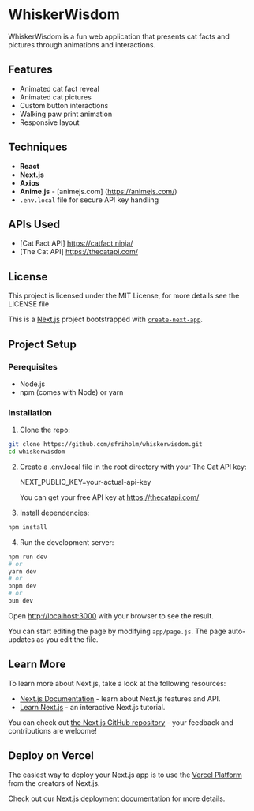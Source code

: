 # WhiskerWisdom

WhiskerWisdom is a fun web application that presents cat facts and pictures through animations and interactions. 

## Features

- Animated cat fact reveal
- Animated cat pictures
- Custom button interactions
- Walking paw print animation
- Responsive layout

## Techniques 

- **React**
- **Next.js**
- **Axios**
- **Anime.js** - [animejs.com] (https://animejs.com/)
- `.env.local` file for secure API key handling

## APIs Used

- [Cat Fact API] https://catfact.ninja/ 
- [The Cat API] https://thecatapi.com/

## License

This project is licensed under the MIT License, for more details see the LICENSE file


This is a [Next.js](https://nextjs.org) project bootstrapped with [`create-next-app`](https://nextjs.org/docs/app/api-reference/cli/create-next-app).

## Project Setup

### Perequisites

- Node.js
- npm (comes with Node) or yarn

### Installation

1. Clone the repo:
```bash
git clone https://github.com/sfriholm/whiskerwisdom.git
cd whiskerwisdom
```
2. Create a .env.local file in the root directory with your The Cat API key:

    NEXT_PUBLIC_KEY=your-actual-api-key

    You can get your free API key at https://thecatapi.com/

3. Install dependencies:

```bash
npm install
```

4. Run the development server:

```bash
npm run dev
# or
yarn dev
# or
pnpm dev
# or
bun dev
```

Open [http://localhost:3000](http://localhost:3000) with your browser to see the result.

You can start editing the page by modifying `app/page.js`. The page auto-updates as you edit the file.

## Learn More

To learn more about Next.js, take a look at the following resources:

- [Next.js Documentation](https://nextjs.org/docs) - learn about Next.js features and API.
- [Learn Next.js](https://nextjs.org/learn) - an interactive Next.js tutorial.

You can check out [the Next.js GitHub repository](https://github.com/vercel/next.js) - your feedback and contributions are welcome!

## Deploy on Vercel

The easiest way to deploy your Next.js app is to use the [Vercel Platform](https://vercel.com/new?utm_medium=default-template&filter=next.js&utm_source=create-next-app&utm_campaign=create-next-app-readme) from the creators of Next.js.

Check out our [Next.js deployment documentation](https://nextjs.org/docs/app/building-your-application/deploying) for more details.
